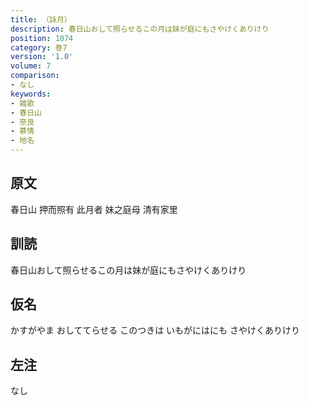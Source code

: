 ```yaml
---
title: （詠月）
description: 春日山おして照らせるこの月は妹が庭にもさやけくありけり
position: 1074
category: 巻7
version: '1.0'
volume: 7
comparison:
- なし
keywords:
- 雑歌
- 春日山
- 奈良
- 慕情
- 地名
---
```


## 原文

春日山 押而照有 此月者 妹之庭母 清有家里

## 訓読

春日山おして照らせるこの月は妹が庭にもさやけくありけり

## 仮名

かすがやま おしててらせる このつきは いもがにはにも さやけくありけり

## 左注

なし
